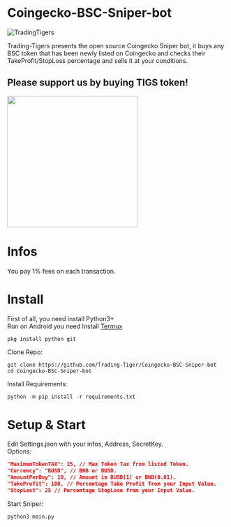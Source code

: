# Coingecko-BSC-Sniper-bot
![TradingTigers](https://trading-tigers.com/assets/img/TradingTigers.png)  

Trading-Tigers presents the open source Coingecko Sniper bot, it buys any BSC token that has been newly listed on Coingecko and checks their TakeProfit/StopLoss percentage and sells it at your conditions.

## Please support us by buying TIGS token!
<a href="https://t.me/TradingTigersChat">
<img src="https://www.latestcarernews.com/wp-content/uploads/2019/08/Telegram.bk.png" width="300" >  
</a>

# Infos
You pay 1% fees on each transaction.

# Install
First of all, you need install Python3+  
Run on Android you need Install [Termux](https://termux.com)  
```termux
pkg install python git
```

Clone Repo:  
```shell
git clone https://github.com/Trading-Tiger/Coingecko-BSC-Sniper-bot
cd Coingecko-BSC-Sniper-bot
```
Install Requirements:  
```python
python -m pip install -r requirements.txt
```  

# Setup & Start
Edit Settings.json with your infos, Address, SecretKey.  
Options:
```json
"MaximumTokenTAX": 15, // Max Token Tax from listed Token.
"Currency": "BUSD", // BNB or BUSD.
"AmountPerBuy": 10, // Amount in BUSD(1) or BNB(0.01).
"TakeProfit": 100, // Percentage Take Profit from your Input Value.
"StopLost": 25 // Percentage StopLose from your Input Value.
```

Start Sniper:  
```python
python3 main.py
```